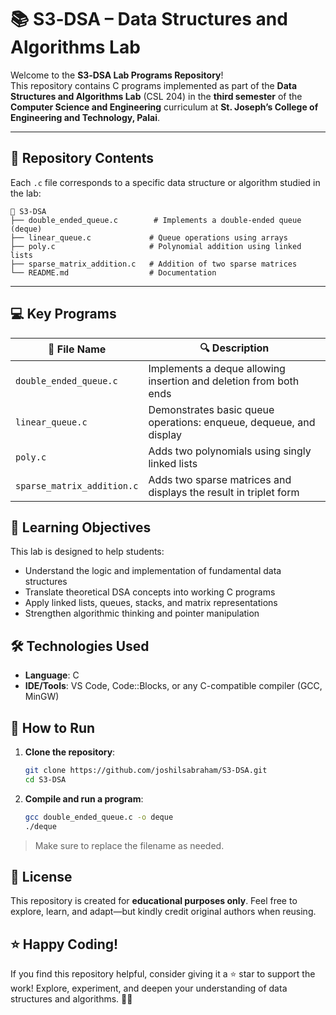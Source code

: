 # 📚 S3‑DSA – Data Structures and Algorithms Lab 

Welcome to the **S3‑DSA Lab Programs Repository**!  
This repository contains C programs implemented as part of the **Data Structures and Algorithms Lab** (CSL 204) in the **third semester** of the **Computer Science and Engineering** curriculum at **St. Joseph’s College of Engineering and Technology, Palai**.

---

## 📁 Repository Contents

Each `.c` file corresponds to a specific data structure or algorithm studied in the lab:

```plaintext
📁 S3-DSA
├── double_ended_queue.c        # Implements a double-ended queue (deque)
├── linear_queue.c             # Queue operations using arrays
├── poly.c                     # Polynomial addition using linked lists
├── sparse_matrix_addition.c   # Addition of two sparse matrices
└── README.md                  # Documentation
````

---

## 💻 Key Programs

| 📄 File Name               | 🔍 Description                                                     |
| -------------------------- | ------------------------------------------------------------------ |
| `double_ended_queue.c`     | Implements a deque allowing insertion and deletion from both ends  |
| `linear_queue.c`           | Demonstrates basic queue operations: enqueue, dequeue, and display |
| `poly.c`                   | Adds two polynomials using singly linked lists                     |
| `sparse_matrix_addition.c` | Adds two sparse matrices and displays the result in triplet form   |

## 🧠 Learning Objectives

This lab is designed to help students:

* Understand the logic and implementation of fundamental data structures
* Translate theoretical DSA concepts into working C programs
* Apply linked lists, queues, stacks, and matrix representations
* Strengthen algorithmic thinking and pointer manipulation

## 🛠️ Technologies Used

* **Language**: C
* **IDE/Tools**: VS Code, Code::Blocks, or any C-compatible compiler (GCC, MinGW)

## 🚀 How to Run

1. **Clone the repository**:

   ```bash
   git clone https://github.com/joshilsabraham/S3-DSA.git
   cd S3-DSA
   ```

2. **Compile and run a program**:

   ```bash
   gcc double_ended_queue.c -o deque
   ./deque
   ```

> Make sure to replace the filename as needed.

## 📎 License

This repository is created for **educational purposes only**.
Feel free to explore, learn, and adapt—but kindly credit original authors when reusing.

## ⭐ Happy Coding!

If you find this repository helpful, consider giving it a ⭐ star to support the work!
Explore, experiment, and deepen your understanding of data structures and algorithms. 🧠💡

